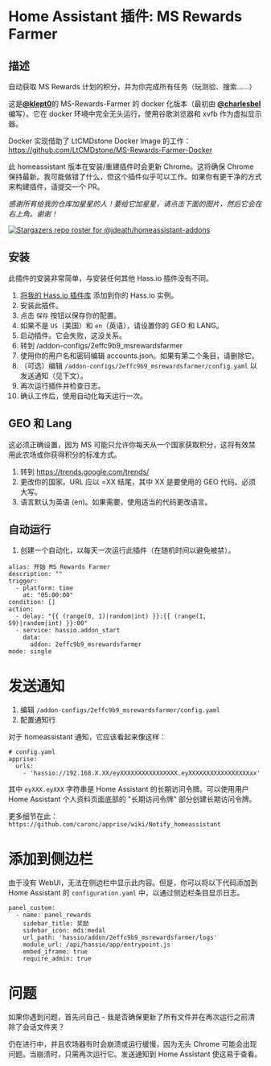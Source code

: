 # Home Assistant 插件: MS Rewards Farmer

## 描述
自动获取 MS Rewards 计划的积分，并为你完成所有任务（玩测验、搜索……）

这是[**@klept0**](https://github.com/klept0)的 MS-Rewards-Farmer 的 docker 化版本（最初由 [**@charlesbel**](https://github.com/charlesbel) 编写）。它在 docker 环境中完全无头运行，使用谷歌浏览器和 xvfb 作为虚拟显示器。

Docker 实现借助了 LtCMDstone Docker Image 的工作：https://github.com/LtCMDstone/MS-Rewards-Farmer-Docker

此 homeassistant 版本在安装/重建插件时会更新 Chrome。这将确保 Chrome 保持最新。我可能做错了什么，但这个插件似乎可以工作。如果你有更干净的方式来构建插件，请提交一个 PR。

_感谢所有给我的仓库加星星的人！要给它加星星，请点击下面的图片，然后它会在右上角。谢谢！_

[![Stargazers repo roster for @jdeath/homeassistant-addons](https://reporoster.com/stars/jdeath/homeassistant-addons)](https://github.com/jdeath/homeassistant-addons/stargazers)


## 安装

此插件的安装非常简单，与安装任何其他 Hass.io 插件没有不同。

1. [将我的 Hass.io 插件库][repository] 添加到你的 Hass.io 实例。
1. 安装此插件。
1. 点击 `保存` 按钮以保存你的配置。
1. 如果不是 `US`（美国）和 `en`（英语），请设置你的 GEO 和 LANG。
1. 启动插件。它会失败，这没关系。
1. 转到 /addon-configs/2effc9b9_msrewardsfarmer
1. 使用你的用户名和密码编辑 accounts.json。如果有第二个条目，请删除它。
1. （可选）编辑 `/addon-configs/2effc9b9_msrewardsfarmer/config.yaml` 以发送通知（见下文）。
1. 再次运行插件并检查日志。
1. 确认工作后，使用自动化每天运行一次。

## GEO 和 Lang
这必须正确设置，因为 MS 可能只允许你每天从一个国家获取积分，这将有效禁用此农场或你获得积分的标准方式。

1. 转到 https://trends.google.com/trends/
1. 更改你的国家。URL 应以 =XX 结尾，其中 XX 是要使用的 GEO 代码。必须大写。
1. 语言默认为英语 (en)。如果需要，使用适当的代码更改语言。

## 自动运行
1. 创建一个自动化，以每天一次运行此插件（在随机时间以避免被禁）。

```
alias: 开始 MS Rewards Farmer
description: ""
trigger:
  - platform: time
    at: "05:00:00"
condition: []
action:
  - delay: "{{ (range(0, 1)|random|int) }}:{{ (range(1, 59)|random|int) }}:00"
  - service: hassio.addon_start
    data:
      addon: 2effc9b9_msrewardsfarmer
mode: single
```

# 发送通知
1. 编辑 `/addon-configs/2effc9b9_msrewardsfarmer/config.yaml`
1. 配置通知行

对于 homeassistant 通知，它应该看起来像这样：
```
# config.yaml
apprise:
  urls:
    - 'hassio://192.168.X.XX/eyXXXXXXXXXXXXXXXX.eyXXXXXXXXXXXXXXXXXxx'
```
其中 `eyXXX.eyXXX` 字符串是 Home Assistant 的长期访问令牌。可以使用用户 Home Assistant 个人资料页面底部的 "长期访问令牌" 部分创建长期访问令牌。

更多细节在此：`https://github.com/caronc/apprise/wiki/Notify_homeassistant`

# 添加到侧边栏
由于没有 WebUI，无法在侧边栏中显示此内容。但是，你可以将以下代码添加到 Home Assistant 的 `configuration.yaml` 中，以通过侧边栏条目显示日志。

```
panel_custom:
  - name: panel_rewards
    sidebar_title: 奖励
    sidebar_icon: mdi:medal
    url_path: 'hassio/addon/2effc9b9_msrewardsfarmer/logs'
    module_url: /api/hassio/app/entrypoint.js
    embed_iframe: true
    require_admin: true
```

# 问题

如果你遇到问题，首先问自己 - 我是否确保更新了所有文件并在再次运行之前清除了会话文件夹？

仍在进行中，并且农场器有时会崩溃或运行缓慢，因为无头 Chrome 可能会出现问题。当崩溃时，只需再次运行它。发送通知到 Home Assistant 使这易于查看。

[repository]: https://github.com/jdeath/homeassistant-addons

[repository]: https://github.com/jdeath/homeassistant-addons